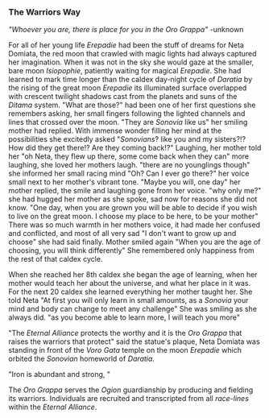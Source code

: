 ### The Warriors Way

_"Whoever you are, there is place for you in the Oro Grappa"_ -unknown

For all of her young life _Erepadie_ had been the stuff of dreams for Neta Domiata, the red moon that crawled with magic lights had always captured her imagination. When it was not in the sky she would gaze at the smaller, bare moon _Isiopophie_, patiently waiting for magical _Erepadie_. She had learned to mark time longer than the caldex day-night cycle of _Daratia_ by the rising of the great moon _Erepadie_ its illuminated surface overlapped with crescent twilight shadows cast from the planets and suns of the _Ditama_ system. "What are those?" had been one of her first questions she remembers asking, her small fingers following the lighted channels and lines that crossed over the moon. "They are _Sonovia_ like us" her smiling mother had replied. With immense wonder filling her mind at the possibilities she excitedly asked "_Sonovians_? like you and my sisters?!? How did they get there!? Are they coming back!?" Laughing, her mother told her "oh Neta, they flew up there, some come back when they can" more laughing, she loved her mothers laugh. "there are no younglings though" she informed her small racing mind "Oh? Can I ever go there?" her voice small next to her mother's vibrant tone. "Maybe you will, one day" her mother replied, the smile and laughing gone from her voice. "why only me?" she had hugged her mother as she spoke, sad now for reasons she did not know. "One day, when you are grown you will be able to decide if you wish to live on the great moon. I choose my place to be here, to be your mother" There was so much warmth in her mothers voice, it had made her confused and conflicted, and most of all very sad "I don't want to grow up and choose" she had said finally. Mother smiled again "When you are the age of choosing, you will think differently" She remembered only happiness from the rest of that caldex cycle.

When she reached her 8th caldex she began the age of learning, when her mother would teach her about the universe, and what her place in it was. For the next 20 caldex she learned everything her mother taught her. She told Neta "At first you will only learn in small amounts, as a _Sonovia_ your mind and body can change to meet any challenge" She was smiling as she always did. "as you become able to learn more, I will teach you more" 











"The _Eternal Alliance_ protects the worthy and it is the _Oro Grappa_ that raises the warriors that protect" said the statue's plaque, Neta Domiata was standing in front of the _Voro Gata_ temple on the moon _Erepadie_ which orbited the _Sonovian_ homeworld of _Daratia_.

"Iron is abundant and strong, "





The _Oro Grappa_ serves the _Ogion_ guardianship by producing and fielding its warriors. Individuals are recruited and transcripted from all _race-lines_ within the _Eternal Alliance_.

